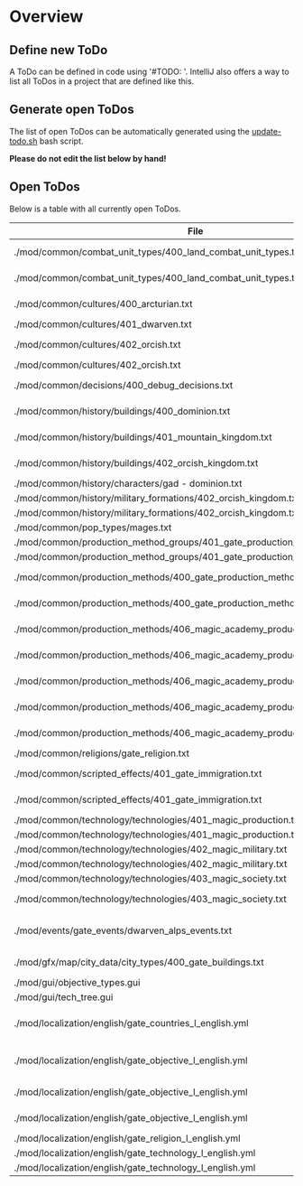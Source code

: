 # Overview

## Define new ToDo

A ToDo can be defined in code using '#TODO: <text>'.
IntelliJ also offers a way to list all ToDos in a project that are defined like this.

## Generate open ToDos

The list of open ToDos can be automatically generated using the [update-todo.sh](../script/update-todo.sh) bash script.

**Please do not edit the list below by hand!**

## Open ToDos

Below is a table with all currently open ToDos.

[//]: # (TODO-START)

| File | Line | ToDo |
| ---- | ---- | ---- |
| ./mod/common/combat_unit_types/400_land_combat_unit_types.txt | 42 |  Add more image variants for combat_unit_type_mage_infantry |
| ./mod/common/combat_unit_types/400_land_combat_unit_types.txt | 95 |  Add more image variants for combat_unit_type_mage_artillery |
| ./mod/common/cultures/400_arcturian.txt | 2 |  Define custom culture (Currently copy of german) |
| ./mod/common/cultures/401_dwarven.txt | 55 |  Create dwarven graphics & ethnicity |
| ./mod/common/cultures/402_orcish.txt | 2 |  Define custom culture (Currently copy of dwarven) |
| ./mod/common/cultures/402_orcish.txt | 55 |  Create dwarven graphics & ethnicity |
| ./mod/common/decisions/400_debug_decisions.txt | 1 |  Deactivate all decisions in this file before release |
| ./mod/common/history/buildings/400_dominion.txt | 1 |  Define proper buildings for new countries |
| ./mod/common/history/buildings/401_mountain_kingdom.txt | 1 |  Define proper buildings for new countries |
| ./mod/common/history/buildings/402_orcish_kingdom.txt | 1 |  Define proper buildings for new countries |
| ./mod/common/history/characters/gad - dominion.txt | 1 |  Add proper characters |
| ./mod/common/history/military_formations/402_orcish_kingdom.txt | 22 |  Create character |
| ./mod/common/history/military_formations/402_orcish_kingdom.txt | 72 |  Create character |
| ./mod/common/pop_types/mages.txt | 2 |  Need to add mages to landowners |
| ./mod/common/production_method_groups/401_gate_production_method_groups.txt | 24 |  Add proper production method |
| ./mod/common/production_method_groups/401_gate_production_method_groups.txt | 8 |  Add proper production method |
| ./mod/common/production_methods/400_gate_production_methods.txt | 26 |  Can we add something like custom tooltip here? |
| ./mod/common/production_methods/400_gate_production_methods.txt | 44 |  Can we add something like custom tooltip here? |
| ./mod/common/production_methods/406_magic_academy_production_methods.txt | 117 |  Find proper logo for pm_magic_academy_full_support |
| ./mod/common/production_methods/406_magic_academy_production_methods.txt | 29 |  Find proper logo for pm_magic_academy_partial_support |
| ./mod/common/production_methods/406_magic_academy_production_methods.txt | 2 |  Find proper logo for pm_magic_academy_no_support |
| ./mod/common/production_methods/406_magic_academy_production_methods.txt | 62 |  Find proper logo for pm_magic_academy_full_support |
| ./mod/common/production_methods/406_magic_academy_production_methods.txt | 95 |  Find proper logo for pm_magic_academy_no_research |
| ./mod/common/religions/gate_religion.txt | 2 |  Add proper icon |
| ./mod/common/scripted_effects/401_gate_immigration.txt | 55 |  Balance trait state_trait_dwarven_immigration |
| ./mod/common/scripted_effects/401_gate_immigration.txt | 65 |  Balance trait state_trait_dwarven_mass_immigration |
| ./mod/common/technology/technologies/401_magic_production.txt | 19 |  Add proper logo for mana_extraction |
| ./mod/common/technology/technologies/401_magic_production.txt | 34 |  Add proper logo for magic_farming |
| ./mod/common/technology/technologies/402_magic_military.txt | 18 |  Add proper logo for mage_infantry |
| ./mod/common/technology/technologies/402_magic_military.txt | 34 |  Add proper logo for mage_artillery |
| ./mod/common/technology/technologies/403_magic_society.txt | 28 |  Add proper logo for formalized_magic |
| ./mod/common/technology/technologies/403_magic_society.txt | 48 |  Add proper logo for magic_technology_integration |
| ./mod/events/gate_events/dwarven_alps_events.txt | 52 |  Create custom video for event dwarven_alps.2 (Digging Dwarven Tunnels) |
| ./mod/gfx/map/city_data/city_types/400_gate_buildings.txt | 1 |  Needs more definitions for other cultures |
| ./mod/gui/objective_types.gui | 1 |  Find a way to not overwrite this file |
| ./mod/gui/tech_tree.gui | 1 |  Find a way to not overwrite this file |
| ./mod/localization/english/gate_countries_l_english.yml | 10 |  Add proper flavor text GOK_FLAVOR_TEXT (Orkish Supremacy) |
| ./mod/localization/english/gate_objective_l_english.yml | 11 |  Flesh out objective_magic_dominance_desc_GBR (Great Britain) |
| ./mod/localization/english/gate_objective_l_english.yml | 18 |  Flesh out a proper description for je_obj_magic_knowledge_desc |
| ./mod/localization/english/gate_objective_l_english.yml | 21 |  Flesh out a proper description for je_obj_magic_academy_desc |
| ./mod/localization/english/gate_religion_l_english.yml | 5 |  Find better name for blood_god |
| ./mod/localization/english/gate_technology_l_english.yml | 19 |  Write description for formalized_magic |
| ./mod/localization/english/gate_technology_l_english.yml | 21 |  Write description for magic_science |

[//]: # (TODO-END)